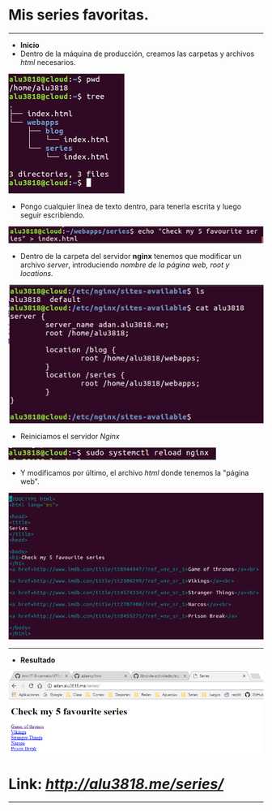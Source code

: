 # Mis series favoritas.
<hr>

-  **Inicio**
  - Dentro de la máquina de producción, creamos las carpetas y archivos *html* necesarios.

![imagen](./img/C5.PNG)

   - Pongo cualquier línea de texto dentro, para tenerla escrita y luego seguir escribiendo.

![imagen](./img/c4.PNG)

  - Dentro de la carpeta del servidor **nginx** tenemos que modificar un archivo *server*, introduciendo *nombre de la página web, root y locations.*


![imagen](./img/c6.PNG)


  - Reiniciamos el servidor *Nginx*


![imagen](./img/c2.PNG)


  - Y modificamos por último, el archivo *html* donde tenemos la "página web".


  ![imagen](./img/c7.PNG)


<hr>

-   **Resultado**

![imagen](./img/c8.PNG)

# **Link**: *http://alu3818.me/series/*

<hr>
